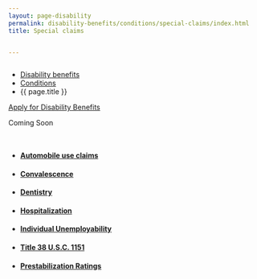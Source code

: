 ```yaml
---
layout: page-disability
permalink: disability-benefits/conditions/special-claims/index.html
title: Special claims


---
```


<div class="splash" markdown="0">
<div class="row" markdown="0">
<div class="small-12 columns" markdown="0">

<ul class="breadcrumbs" role="menubar" aria-label="Primary">
<li class="parent"><a href="{{ site.url }}/disability-benefits/">Disability benefits</a></li>
<li class="parent"><a href="{{ site.url }}/disability-benefits/conditions/">Conditions</a></li>
<li class="active">{{ page.title }}</li>
</ul>

</div>
</div>
</div>

<div class="main" role="main" markdown="0">

<div class="action-bar">
  <div class="row">
    <div class="small-12 columns">
      <a class="button small start" href="{{ site.url}}/disability-benefits/get/">Apply for Disability Benefits</a>
    </div>
  </div>  
</div>

<div class="section one" markdown="0">
<div class="primary" markdown="0">
<div class="row" markdown="0">
<div class="small-12 columns" markdown="1">

Coming Soon

</div>
</div>
</div>

<div class="navigation">
<div class="row">
<div class="small-12 columns">

<ul class="small-block-grid-1 medium-block-grid-3 cards small">

<li>
<a href="{{ site.url }}/disability-benefits/conditions/special-claims/automobile/">
<h4>Automobile use claims</h4>
</a>
</li>


<li>
<a href="{{ site.url }}/disability-benefits/conditions/special-claims/convalescence/">
<h4>Convalescence</h4>
</a>
</li>

<li>
<a href="{{ site.url }}/disability-benefits/conditions/special-claims/dentistry/">
<h4>Dentistry</h4>
</a>
</li>

<li>
<a href="{{ site.url }}/disability-benefits/conditions/special-claims/hospitalization/">
<h4>Hospitalization</h4>
</a>
</li>

<li>
<a href="{{ site.url }}/disability-benefits/conditions/special-claims/individual-unemployability">
<h4>Individual Unemployability</h4>
</a>
</li>

<li>
<a href="{{ site.url }}/disability-benefits/conditions/special-claims/title-38-USC-1151/">
<h4>Title 38 U.S.C. 1151</h4>
</a>
</li>

<li>
<a href="{{ site.url }}/disability-benefits/conditions/special-claims/prestabilization/">
<h4>Prestabilization Ratings</h4>
</a>
</li>

</ul>
</div>
</div>
</div>

</div>

</div>
